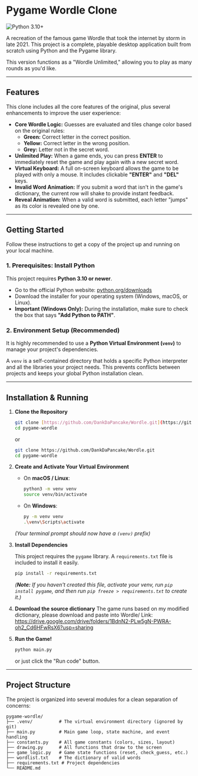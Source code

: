 # Pygame Wordle Clone

![Python 3.10+](https://img.shields.io/badge/python-3.10+-blue.svg)

A recreation of the famous game Wordle that took the internet by storm in late 2021. This project is a complete, playable desktop application built from scratch using Python and the Pygame library.

This version functions as a "Wordle Unlimited," allowing you to play as many rounds as you'd like.

---

## Features

This clone includes all the core features of the original, plus several enhancements to improve the user experience:

* **Core Wordle Logic:** Guesses are evaluated and tiles change color based on the original rules:
    * **Green:** Correct letter in the correct position.
    * **Yellow:** Correct letter in the wrong position.
    * **Grey:** Letter not in the secret word.
* **Unlimited Play:** When a game ends, you can press **ENTER** to immediately reset the game and play again with a new secret word.
* **Virtual Keyboard:** A full on-screen keyboard allows the game to be played with only a mouse. It includes clickable **"ENTER"** and **"DEL"** keys.
* **Invalid Word Animation:** If you submit a word that isn't in the game's dictionary, the current row will shake to provide instant feedback.
* **Reveal Animation:** When a valid word is submitted, each letter "jumps" as its color is revealed one by one.

---

## Getting Started

Follow these instructions to get a copy of the project up and running on your local machine.

### 1. Prerequisites: Install Python

This project requires **Python 3.10 or newer**.

* Go to the official Python website: [python.org/downloads](https://www.python.org/downloads/)
* Download the installer for your operating system (Windows, macOS, or Linux).
* **Important (Windows Only):** During the installation, make sure to check the box that says **"Add Python to PATH"**.

### 2. Environment Setup (Recommended)

It is highly recommended to use a **Python Virtual Environment (`venv`)** to manage your project's dependencies.

A `venv` is a self-contained directory that holds a specific Python interpreter and all the libraries your project needs. This prevents conflicts between projects and keeps your global Python installation clean.

---

## Installation & Running

1.  **Clone the Repository**
    ```bash
    git clone [https://github.com/DankDaPancake/Wordle.git](https://github.com/DankDaPancake/Wordle.git)
    cd pygame-wordle
    ```
    or 
    ```bash
    git clone https://github.com/DankDaPancake/Wordle.git
    cd pygame-wordle
    ```

2.  **Create and Activate Your Virtual Environment**

    * On **macOS / Linux**:
        ```bash
        python3 -m venv venv
        source venv/bin/activate
        ```

    * On **Windows**:
        ```bash
        py -m venv venv
        .\venv\Scripts\activate
        ```
    *(Your terminal prompt should now have a `(venv)` prefix)*

3.  **Install Dependencies**

    This project requires the `pygame` library. A `requirements.txt` file is included to install it easily.
    ```bash
    pip install -r requirements.txt
    ```
    *(**Note:** If you haven't created this file, activate your venv, run `pip install pygame`, and then run `pip freeze > requirements.txt` to create it.)*

4. **Download the source dictionary**
    The game runs based on my modified dictionary, please download and paste into Wordle/
    Link: https://drive.google.com/drive/folders/1BdnN2-PLw5gN-PWRA-oh2_Cd6HFwRsX6?usp=sharing

5.  **Run the Game!**
    ```bash
    python main.py
    ```
    or just click the "Run code" button.

---

## Project Structure

The project is organized into several modules for a clean separation of concerns:

```
pygame-wordle/ 
├── .venv/          # The virtual environment directory (ignored by git) 
├── main.py         # Main game loop, state machine, and event handling 
├── constants.py    # All game constants (colors, sizes, layout)
├── drawing.py      # All functions that draw to the screen 
├── game_logic.py   # Game state functions (reset, check_guess, etc.) 
├── wordlist.txt    # The dictionary of valid words 
├── requirements.txt # Project dependencies 
└── README.md
```